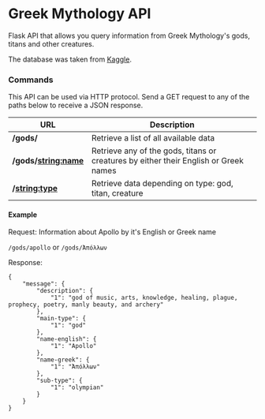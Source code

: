 # Greek Mythology API
Flask API that allows you query information from Greek Mythology's gods, titans and other creatures.

The database was taken from <a href="https://www.kaggle.com/katrinaalaimo/list-of-greek-gods-and-goddesses/version/1">Kaggle</a>.

### Commands
This API can be used via HTTP protocol. Send a GET request to any of the paths below to receive a JSON response.

| URL | Description |
| ------ | ------ |
| **/gods/** | Retrieve a list of all available data|
| **/gods/<string:name>** | Retrieve any of the gods, titans or creatures by either their English or Greek names|
| **/<string:type>** | Retrieve data depending on type: god, titan, creature|


#### Example

Request: Information about Apollo by it's English or Greek name

``/gods/apollo`` or ``/gods/Ἀπόλλων``

Response:
```
{
    "message": {
        "description": {
            "1": "god of music, arts, knowledge, healing, plague, prophecy, poetry, manly beauty, and archery"
        },
        "main-type": {
            "1": "god"
        },
        "name-english": {
            "1": "Apollo"
        },
        "name-greek": {
            "1": "Ἀπόλλων"
        },
        "sub-type": {
            "1": "olympian"
        }
    }
}
```
